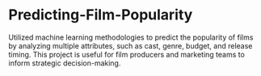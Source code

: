 # Predicting-Film-Popularity
Utilized machine learning methodologies to predict the popularity of films by analyzing multiple attributes, such as cast, genre, budget, and release timing. This project is useful for film producers and marketing teams to inform strategic decision-making. 
